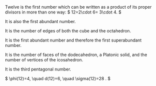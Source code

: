 Twelve is the first number which can be written as a product of its
proper divisors in more than one way: $ 12=2\cdot 6= 3\cdot 4. $

It is also the first abundant number.

It is the number of edges of both the cube and the octahedron.

It is the first abundant number and therefore the first superabundant
number.

It is the number of faces of the dodecahedron, a Platonic solid, and the
number of vertices of the icosahedron.

It is the third pentagonal number.

$ \phi(12)=4, \quad d(12)=6, \quad \sigma(12)=28 . $
